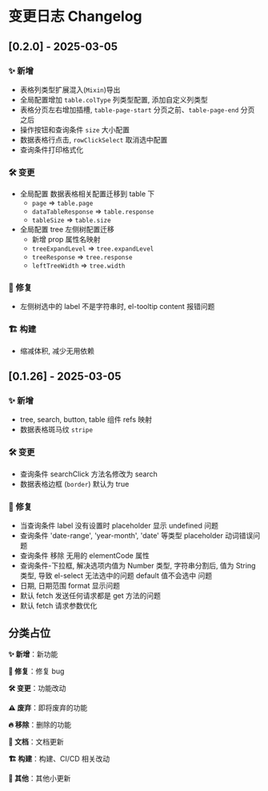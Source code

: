# 变更日志 Changelog

## [0.2.0] - 2025-03-05

### ✨ 新增

- 表格列类型扩展混入(`Mixin`)导出
- 全局配置增加 `table.colType` 列类型配置, 添加自定义列类型
- 表格分页左右增加插槽, `table-page-start` 分页之前、`table-page-end` 分页之后
- 操作按钮和查询条件 `size` 大小配置
- 数据表格行点击, `rowClickSelect` 取消选中配置
- 查询条件打印格式化



### 🛠️ 变更

- 全局配置 数据表格相关配置迁移到 table 下
  - `page` => `table.page`
  - `dataTableResponse` => `table.response`
  - `tableSize` => `table.size`
- 全局配置 tree 左侧树配置迁移
  - 新增 prop 属性名映射
  - `treeExpandLevel` => `tree.expandLevel`
  - `treeResponse` => `tree.response`
  - `leftTreeWidth` => `tree.width`



### 🐞 修复

- 左侧树选中的 label 不是字符串时, el-tooltip content 报错问题



### 🏗️ 构建

- 缩减体积, 减少无用依赖



## [0.1.26] - 2025-03-05

### ✨ 新增

- tree, search, button, table 组件 refs 映射
- 数据表格斑马纹 `stripe`



### 🛠️ 变更

- 查询条件 searchClick 方法名修改为 search
- 数据表格边框 (`border`) 默认为 true



### 🐞 修复
- 当查询条件 label 没有设置时 placeholder 显示 undefined 问题
- 查询条件 'date-range', 'year-month', 'date' 等类型 placeholder 动词错误问题
- 查询条件 移除 无用的 elementCode 属性
- 查询条件-下拉框, 解决选项内值为 Number 类型, 字符串分割后, 值为 String 类型, 导致 el-select 无法选中的问题 default 值不会选中 问题
- 日期, 日期范围 format 显示问题
- 默认 fetch 发送任何请求都是 get 方法的问题
- 默认 fetch 请求参数优化

















## 分类占位

**✨ 新增**：新功能

**🐞 修复**：修复 bug

**🛠️ 变更**：功能改动

**⚠️ 废弃**：即将废弃的功能

**🔥 移除**：删除的功能

**📖 文档**：文档更新

**🏗️ 构建**：构建、CI/CD 相关改动

**📝 其他**：其他小更新